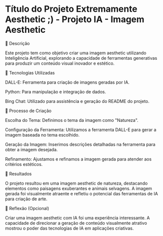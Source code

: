 # Título do Projeto Extremamente Aesthetic ;) - Projeto IA - Imagem Aesthetic

📒 Descrição

Este projeto tem como objetivo criar uma imagem aesthetic utilizando Inteligência Artificial, explorando a capacidade de ferramentas generativas para produzir um conteúdo visual inovador e estético.

🤖 Tecnologias Utilizadas

DALL-E: Ferramenta para criação de imagens geradas por IA.

Python: Para manipulação e integração de dados.

Bing Chat: Utilizado para assistência e geração do README do projeto.

🧐 Processo de Criação

Escolha do Tema: Definimos o tema da imagem como "Natureza".

Configuração da Ferramenta: Utilizamos a ferramenta DALL-E para gerar a imagem baseada no tema escolhido.

Geração da Imagem: Inserimos descrições detalhadas na ferramenta para obter a imagem desejada.

Refinamento: Ajustamos e refinamos a imagem gerada para atender aos critérios estéticos.

🚀 Resultados

O projeto resultou em uma imagem aesthetic de natureza, destacando elementos como paisagens exuberantes e animais selvagens. A imagem gerada foi visualmente atraente e refletiu o potencial das ferramentas de IA para criação de arte.

💭 Reflexão (Opcional)

Criar uma imagem aesthetic com IA foi uma experiência interessante. A capacidade de direcionar a geração de conteúdo visualmente atrativo mostrou o poder das tecnologias de IA em aplicações criativas.
